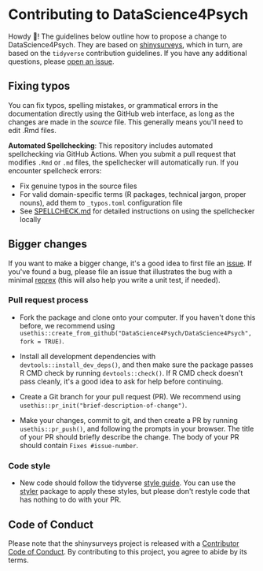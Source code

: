 # Contributing to DataScience4Psych

Howdy :wave:! The guidelines below outline how to propose a change to DataScience4Psych. They are based on [shinysurveys](https://github.com/jdtrat/shinysurveys), which in turn, are based on the `tidyverse` contribution guidelines. If you have any additional questions, please [open an issue](https://github.com//DataScience4Psych/DataScience4Psych/issues).
## Fixing typos

You can fix typos, spelling mistakes, or grammatical errors in the documentation directly using the GitHub web interface, as long as the changes are made in the *source* file. This generally means you'll need to edit .Rmd files.

**Automated Spellchecking**: This repository includes automated spellchecking via GitHub Actions. When you submit a pull request that modifies `.Rmd` or `.md` files, the spellchecker will automatically run. If you encounter spellcheck errors:
- Fix genuine typos in the source files
- For valid domain-specific terms (R packages, technical jargon, proper nouns), add them to `_typos.toml` configuration file
- See [SPELLCHECK.md](../SPELLCHECK.md) for detailed instructions on using the spellchecker locally

## Bigger changes

If you want to make a bigger change, it's a good idea to first file an [issue](https://github.com/DataScience4Psych/DataScience4Psych/issues). If you've found a bug, please file an issue that illustrates the bug with a minimal [reprex](https://reprex.tidyverse.org) (this will also help you write a unit test, if needed).

### Pull request process

-   Fork the package and clone onto your computer. If you haven't done this before, we recommend using `usethis::create_from_github("DataScience4Psych/DataScience4Psych", fork = TRUE)`.

-   Install all development dependencies with `devtools::install_dev_deps()`, and then make sure the package passes R CMD check by running `devtools::check()`. If R CMD check doesn't pass cleanly, it's a good idea to ask for help before continuing.

-   Create a Git branch for your pull request (PR). We recommend using `usethis::pr_init("brief-description-of-change")`.

-   Make your changes, commit to git, and then create a PR by running `usethis::pr_push()`, and following the prompts in your browser. The title of your PR should briefly describe the change. The body of your PR should contain `Fixes #issue-number`.
<!--
-   For user-facing changes, add a bullet to the top of `NEWS.md` (i.e. just below the first header). Follow the style described in <https://style.tidyverse.org/news.html>.
-->
### Code style

-   New code should follow the tidyverse [style guide](https://style.tidyverse.org). You can use the [styler](https://CRAN.R-project.org/package=styler) package to apply these styles, but please don't restyle code that has nothing to do with your PR.
<!--
-   We use [roxygen2](https://cran.r-project.org/package=roxygen2), with [Markdown syntax](https://cran.r-project.org/web/packages/roxygen2/vignettes/rd-formatting.html), for documentation.

-   We use [testthat](https://cran.r-project.org/package=testthat) for unit tests. Contributions with test cases included are easier to accept.
-->
## Code of Conduct

Please note that the shinysurveys project is released with a [Contributor Code of Conduct](CODE_OF_CONDUCT.md). By contributing to this project, you agree to abide by its terms.
